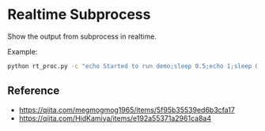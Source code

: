 # Realtime Subprocess

Show the output from subprocess in realtime.

Example:

```bash
python rt_proc.py -c "echo Started to run demo;sleep 0.5;echo 1;sleep 0.5;echo 2;sleep 0.5;echo 3;sleep 0.5;echo Finished"
```

## Reference
- https://qiita.com/megmogmog1965/items/5f95b35539ed6b3cfa17
- https://qiita.com/HidKamiya/items/e192a55371a2961ca8a4
